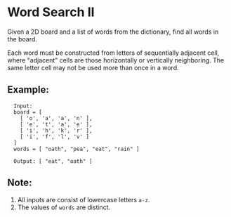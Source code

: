 Word Search II
==============

Given a 2D board and a list of words from the dictionary, find all words in the board.

Each word must be constructed from letters of sequentially adjacent cell, where "adjacent" cells are those horizontally
or vertically neighboring. The same letter cell may not be used more than once in a word.

## Example:
```
  Input:
  board = [
    [ 'o', 'a', 'a', 'n' ],
    [ 'e', 't', 'a', 'e' ],
    [ 'i', 'h', 'k', 'r' ],
    [ 'i', 'f', 'l', 'v' ]
  ]
  words = [ "oath", "pea", "eat", "rain" ]

  Output: [ "eat", "oath" ]
```

## Note:
1. All inputs are consist of lowercase letters `a-z`.
2. The values of `words` are distinct.
